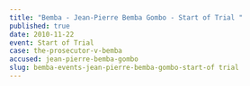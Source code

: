 ```yaml
---
title: "Bemba - Jean-Pierre Bemba Gombo - Start of Trial "
published: true
date: 2010-11-22
event: Start of Trial
case: the-prosecutor-v-bemba
accused: jean-pierre-bemba-gombo
slug: bemba-events-jean-pierre-bemba-gombo-start-of trial
---
```

